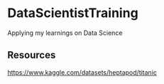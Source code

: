 # DataScientistTraining
Applying my learnings on Data Science


## Resources
https://www.kaggle.com/datasets/heptapod/titanic
